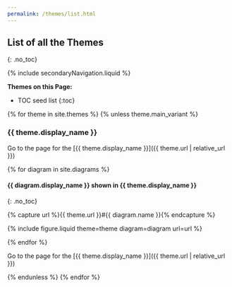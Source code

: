 ```yaml
---
permalink: /themes/list.html
---
```

## List of all the Themes
{: .no_toc}

{% include secondaryNavigation.liquid %}

**Themes on this Page:**

* TOC seed list
{:toc}

{% for theme in site.themes %}
{% unless theme.main_variant %}

### {{ theme.display_name }}

Go to the page for the [{{ theme.display_name }}]({{ theme.url | relative_url }})

{% for diagram in site.diagrams %}

#### {{ diagram.display_name }} shown in {{ theme.display_name }}
{: .no_toc}

{% capture url %}{{ theme.url }}#{{ diagram.name }}{% endcapture %}

{% include figure.liquid theme=theme diagram=diagram url=url %}

{% endfor %}

Go to the page for the [{{ theme.display_name }}]({{ theme.url | relative_url }})

{% endunless %}
{% endfor %}
